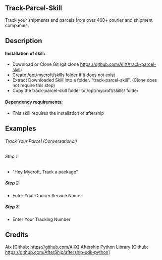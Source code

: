 ## Track-Parcel-Skill
Track your shipments and parcels from over 400+ courier and shipment companies.

## Description 

#### Installation of skill:
* Download or Clone Git (git clone https://github.com/AIIX/track-parcel-skill)
* Create /opt/mycroft/skills folder if it does not exist
* Extract Downloaded Skill into a folder. "track-parcel-skill". (Clone does not require this step)
* Copy the track-parcel-skill folder to /opt/mycroft/skills/ folder

#### Dependency requirements:
* This skill requires the installation of aftership

## Examples
###### Track Your Parcel (Conversational)
###### Step 1
- "Hey Mycroft, Track a package"

##### Step 2
- Enter Your Courier Service Name

##### Step 3
- Enter Your Tracking Number

## Credits 
Aix [Github: https://github.com/AIIX]
Aftership Python Library [Github: https://github.com/AfterShip/aftership-sdk-python]
